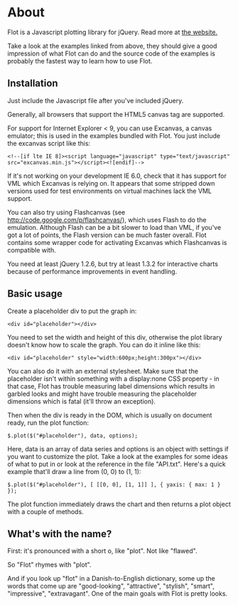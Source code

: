 About
=====

Flot is a Javascript plotting library for jQuery. Read more at
[the website.](http://code.google.com/p/flot/)

Take a look at the examples linked from above, they should give a good
impression of what Flot can do and the source code of the examples is
probably the fastest way to learn how to use Flot.
  

Installation
------------

Just include the Javascript file after you've included jQuery.

Generally, all browsers that support the HTML5 canvas tag are
supported.

For support for Internet Explorer < 9, you can use Excanvas, a canvas
emulator; this is used in the examples bundled with Flot. You just
include the excanvas script like this:

    <!--[if lte IE 8]><script language="javascript" type="text/javascript"
    src="excanvas.min.js"></script><![endif]-->

If it's not working on your development IE 6.0, check that it has
support for VML which Excanvas is relying on. It appears that some
stripped down versions used for test environments on virtual machines
lack the VML support.

You can also try using Flashcanvas (see
http://code.google.com/p/flashcanvas/), which uses Flash to do the
emulation. Although Flash can be a bit slower to load than VML, if
you've got a lot of points, the Flash version can be much faster
overall. Flot contains some wrapper code for activating Excanvas which
Flashcanvas is compatible with.

You need at least jQuery 1.2.6, but try at least 1.3.2 for interactive
charts because of performance improvements in event handling.


Basic usage
-----------

Create a placeholder div to put the graph in:

    <div id="placeholder"></div>

You need to set the width and height of this div, otherwise the plot
library doesn't know how to scale the graph. You can do it inline like
this:

    <div id="placeholder" style="width:600px;height:300px"></div>

You can also do it with an external stylesheet. Make sure that the
placeholder isn't within something with a display:none CSS property -
in that case, Flot has trouble measuring label dimensions which
results in garbled looks and might have trouble measuring the
placeholder dimensions which is fatal (it'll throw an exception).

Then when the div is ready in the DOM, which is usually on document
ready, run the plot function:

    $.plot($("#placeholder"), data, options);

Here, data is an array of data series and options is an object with
settings if you want to customize the plot. Take a look at the
examples for some ideas of what to put in or look at the reference
in the file "API.txt". Here's a quick example that'll draw a line from
(0, 0) to (1, 1):

    $.plot($("#placeholder"), [ [[0, 0], [1, 1]] ], { yaxis: { max: 1 } });

The plot function immediately draws the chart and then returns a plot
object with a couple of methods.


What's with the name?
---------------------

First: it's pronounced with a short o, like "plot". Not like "flawed".

So "Flot" rhymes with "plot".

And if you look up "flot" in a Danish-to-English dictionary, some up
the words that come up are "good-looking", "attractive", "stylish",
"smart", "impressive", "extravagant". One of the main goals with Flot
is pretty looks.
